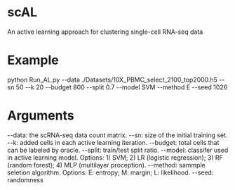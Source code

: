# scAL
An active learning approach for clustering single-cell RNA-seq data

# Example  
python Run_AL.py --data ./Datasets/10X_PBMC_select_2100_top2000.h5 --sn 50 --k 20 --budget 800 --split 0.7 --model SVM --method E --seed 1026

# Arguments
--data: the scRNA-seq data count matrix.
--sn: size of the initial training set.
--k: added cells in each active learning iteration.
--budget: total cells that can be labeled by oracle.
--split: train/test split ratio.
--model: classifer used in active learning model. Options: 1) SVM; 2) LR (logistic regression); 3) RF (random forest); 4) MLP (multilayer proception).
--method: sammple seletion algorithm. Options: E: entropy; M: margin; L: likelihood.
--seed: randomness

